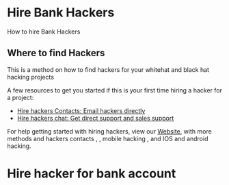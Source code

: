 # Hire Bank Hackers

How to hire Bank Hackers

## Where to find Hackers

This is a method on how to find hackers for your whitehat and black hat hacking projects

A few resources to get you started if this is your first time hiring a hacker for a project:

- [Hire hackers Contacts: Email hackers directly](https://www.hackerslist.net/#wpcf7-f510-p654-o1)
- [Hire hackers chat: Get direct support and sales support](https://www.hackerslist.net/#wpcf7-f510-p654-o1)

For help getting started with hiring hackers, view our
[Website](https://hackerslist.net), with more methods and hackers contacts ,
, mobile hacking , and IOS and android hacking.
# Hire  hacker for bank account
